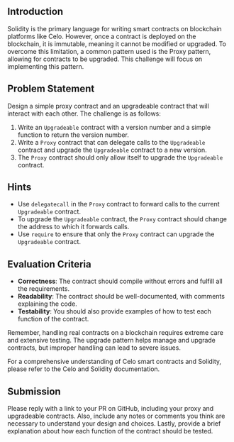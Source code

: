 ## Introduction

Solidity is the primary language for writing smart contracts on blockchain platforms like Celo. However, once a contract is deployed on the blockchain, it is immutable, meaning it cannot be modified or upgraded. To overcome this limitation, a common pattern used is the Proxy pattern, allowing for contracts to be upgraded. This challenge will focus on implementing this pattern.

## Problem Statement

Design a simple proxy contract and an upgradeable contract that will interact with each other. The challenge is as follows:

1. Write an `Upgradeable` contract with a version number and a simple function to return the version number.
2. Write a `Proxy` contract that can delegate calls to the `Upgradeable` contract and upgrade the `Upgradeable` contract to a new version.
3. The `Proxy` contract should only allow itself to upgrade the `Upgradeable` contract.

## Hints

- Use `delegatecall` in the `Proxy` contract to forward calls to the current `Upgradeable` contract.
- To upgrade the `Upgradeable` contract, the `Proxy` contract should change the address to which it forwards calls.
- Use `require` to ensure that only the `Proxy` contract can upgrade the `Upgradeable` contract.

## Evaluation Criteria

- **Correctness**: The contract should compile without errors and fulfill all the requirements.
- **Readability**: The contract should be well-documented, with comments explaining the code.
- **Testability**: You should also provide examples of how to test each function of the contract.

Remember, handling real contracts on a blockchain requires extreme care and extensive testing. The upgrade pattern helps manage and upgrade contracts, but improper handling can lead to severe issues.

For a comprehensive understanding of Celo smart contracts and Solidity, please refer to the Celo and Solidity documentation.

## Submission

Please reply with a link to your PR on GitHub, including your proxy and upgradeable contracts. Also, include any notes or comments you think are necessary to understand your design and choices. Lastly, provide a brief explanation about how each function of the contract should be tested.
